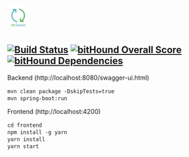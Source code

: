 # <img src="https://github.com/eakarpov/justrent/blob/master/src/logo/main-var-1.png" width="10%" height="10%" alt="" /> 
## [![Build Status](https://travis-ci.org/IIpocTo/reLease.svg?branch=master)](https://travis-ci.org/IIpocTo/reLease) [![bitHound Overall Score](https://www.bithound.io/github/IIpocTo/reLease/badges/score.svg)](https://www.bithound.io/github/IIpocTo/reLease) [![bitHound Dependencies](https://www.bithound.io/github/IIpocTo/reLease/badges/dependencies.svg)](https://www.bithound.io/github/IIpocTo/reLease/master/dependencies/npm)

Backend (http://localhost:8080/swagger-ui.html)
```
mvn clean package -DskipTests=true
mvn spring-boot:run
```

Frontend (http://localhost:4200)
```
cd frontend
npm install -g yarn
yarn install
yarn start
```
